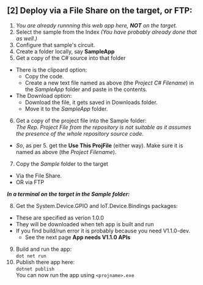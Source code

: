 ﻿## [2] Deploy via a File Share on the target, or FTP:
1. _You are already runnning this web app here, **NOT** on the target._
2. Select the sample from the Index _(You have probably already done that as well.)_
3. Configure that sample's circuit.
4. Create a folder locally, say **SampleApp**
5. Get a copy of the C# source into that folder  
  - There is the clipoard option:
    - Copy the code.
    - Create a new text file named as above (the _Project C# Filename_) in the _SampleApp_ folder and paste in the contents.
  - The Download option:
    - Download the file, it gets saved in Downloads folder.
    - Move it to the _SampleApp_ folder.
6. Get a copy of the project file into the Sample folder:  
_The Rep. Project File from the repository is not suitable as it assumes the presence of the whole repository source code._
  - _So_, as per 5. get the **Use This ProjFile** (either way). Make sure it is named as above (the _Project Filename_).
7. Copy the _Sample_ folder to the target 
  - Via the File Share.  
  - OR via FTP
  
   _**In a terminal on the target in the Sample folder:**_  

8. Get the System.Device.GPIO and IoT.Device.Bindings packages:
  - These are specified as verion 1.0.0
  - They will be downloaded when teh app is built and run
  - If you find build/run error it is probably because you need V1.1.0-dev.
    - See the next page **App needs V1.1.0 APIs**
9. Build and run the app:   
 ```dot net run```
10. Publish there app here:  
 ```dotnet publish```  
 You can now run the app using ```<projname>.exe``` 

